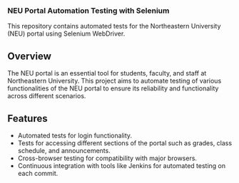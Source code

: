 ### NEU Portal Automation Testing with Selenium
This repository contains automated tests for the Northeastern University (NEU) portal using Selenium WebDriver.

## Overview
The NEU portal is an essential tool for students, faculty, and staff at Northeastern University. This project aims to automate testing of various functionalities of the NEU portal to ensure its reliability and functionality across different scenarios.

## Features
- Automated tests for login functionality.
- Tests for accessing different sections of the portal such as grades, class schedule, and announcements.
- Cross-browser testing for compatibility with major browsers.
- Continuous integration with tools like Jenkins for automated testing on each commit.
